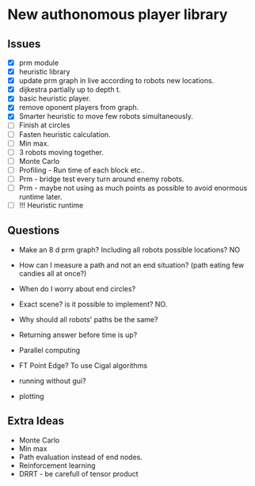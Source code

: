 # New authonomous player library

## Issues
- [x] prm module
- [x] heuristic library
- [x] update prm graph in live according to robots new locations.
- [x] dijkestra partially up to depth t.
- [x] basic heuristic player.
- [x] remove oponent players from graph.
- [x] Smarter heuristic to move few robots simultaneously.
- [ ] Finish at circles
- [ ] Fasten heuristic calculation.
- [ ] Min max.
- [ ] 3 robots moving together.
- [ ] Monte Carlo
- [ ] Profiling - Run time of each block etc..
- [ ] Prm - bridge test every turn around enemy robots.
- [ ] Prm - maybe not using as much points as possible to avoid enormous runtime later.
- [ ] !!! Heuristic runtime

## Questions
* Make an 8 d prm graph? Including all robots possible locations? NO
* How can I measure a path and not an end situation? (path eating few candies all at once?)
* When do I worry about end circles?
* Exact scene? is it possible to implement? NO.

* Why should all robots' paths be the same?
* Returning answer before time is up?
* Parallel computing
* FT Point Edge? To use Cigal algorithms
* running without gui?
* plotting 

## Extra Ideas
* Monte Carlo
* Min max
* Path evaluation instead of end nodes.
* Reinforcement learning
* DRRT - be carefull of tensor product 